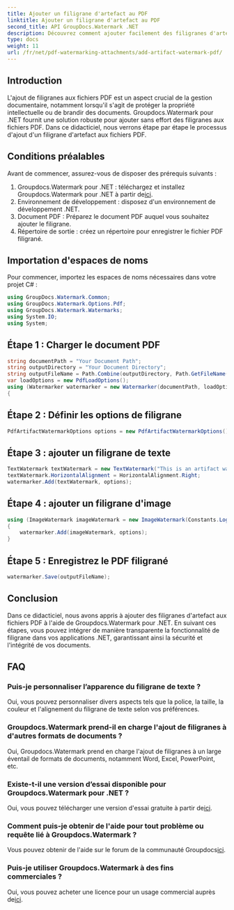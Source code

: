 ```yaml
---
title: Ajouter un filigrane d'artefact au PDF
linktitle: Ajouter un filigrane d'artefact au PDF
second_title: API GroupDocs.Watermark .NET
description: Découvrez comment ajouter facilement des filigranes d'artefacts aux fichiers PDF à l'aide de Groupdocs.Watermark for .NET. Protégez vos documents en toute simplicité.
type: docs
weight: 11
url: /fr/net/pdf-watermarking-attachments/add-artifact-watermark-pdf/
---
```

## Introduction
L'ajout de filigranes aux fichiers PDF est un aspect crucial de la gestion documentaire, notamment lorsqu'il s'agit de protéger la propriété intellectuelle ou de brandir des documents. Groupdocs.Watermark pour .NET fournit une solution robuste pour ajouter sans effort des filigranes aux fichiers PDF. Dans ce didacticiel, nous verrons étape par étape le processus d'ajout d'un filigrane d'artefact aux fichiers PDF.
## Conditions préalables
Avant de commencer, assurez-vous de disposer des prérequis suivants :
1.  Groupdocs.Watermark pour .NET : téléchargez et installez Groupdocs.Watermark pour .NET à partir de[ici](https://releases.groupdocs.com/Watermark/net/).
2. Environnement de développement : disposez d'un environnement de développement .NET.
3. Document PDF : Préparez le document PDF auquel vous souhaitez ajouter le filigrane.
4. Répertoire de sortie : créez un répertoire pour enregistrer le fichier PDF filigrané.

## Importation d'espaces de noms
Pour commencer, importez les espaces de noms nécessaires dans votre projet C# :
```csharp
using GroupDocs.Watermark.Common;
using GroupDocs.Watermark.Options.Pdf;
using GroupDocs.Watermark.Watermarks;
using System.IO;
using System;
```
## Étape 1 : Charger le document PDF
```csharp
string documentPath = "Your Document Path";
string outputDirectory = "Your Document Directory";
string outputFileName = Path.Combine(outputDirectory, Path.GetFileName(documentPath));
var loadOptions = new PdfLoadOptions();
using (Watermarker watermarker = new Watermarker(documentPath, loadOptions))
{
```
## Étape 2 : Définir les options de filigrane
```csharp
PdfArtifactWatermarkOptions options = new PdfArtifactWatermarkOptions();
```
## Étape 3 : ajouter un filigrane de texte
```csharp
TextWatermark textWatermark = new TextWatermark("This is an artifact watermark", new Font("Arial", 8));
textWatermark.HorizontalAlignment = HorizontalAlignment.Right;
watermarker.Add(textWatermark, options);
```
## Étape 4 : ajouter un filigrane d'image
```csharp
using (ImageWatermark imageWatermark = new ImageWatermark(Constants.LogoBmp))
{
    watermarker.Add(imageWatermark, options);
}
```
## Étape 5 : Enregistrez le PDF filigrané
```csharp
watermarker.Save(outputFileName);
```

## Conclusion
Dans ce didacticiel, nous avons appris à ajouter des filigranes d'artefact aux fichiers PDF à l'aide de Groupdocs.Watermark pour .NET. En suivant ces étapes, vous pouvez intégrer de manière transparente la fonctionnalité de filigrane dans vos applications .NET, garantissant ainsi la sécurité et l'intégrité de vos documents.
## FAQ
### Puis-je personnaliser l’apparence du filigrane de texte ?
Oui, vous pouvez personnaliser divers aspects tels que la police, la taille, la couleur et l'alignement du filigrane de texte selon vos préférences.
### Groupdocs.Watermark prend-il en charge l'ajout de filigranes à d'autres formats de documents ?
Oui, Groupdocs.Watermark prend en charge l'ajout de filigranes à un large éventail de formats de documents, notamment Word, Excel, PowerPoint, etc.
### Existe-t-il une version d’essai disponible pour Groupdocs.Watermark pour .NET ?
 Oui, vous pouvez télécharger une version d'essai gratuite à partir de[ici](https://releases.groupdocs.com/).
### Comment puis-je obtenir de l'aide pour tout problème ou requête lié à Groupdocs.Watermark ?
 Vous pouvez obtenir de l'aide sur le forum de la communauté Groupdocs[ici](https://forum.groupdocs.com/c/watermark/19).
### Puis-je utiliser Groupdocs.Watermark à des fins commerciales ?
Oui, vous pouvez acheter une licence pour un usage commercial auprès de[ici](https://purchase.groupdocs.com/buy).